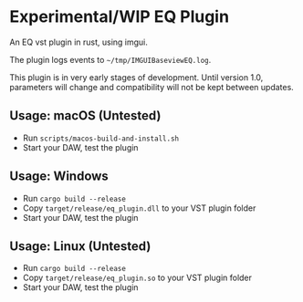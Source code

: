 # Experimental/WIP EQ Plugin
An EQ vst plugin in rust, using imgui. 

The plugin logs events to `~/tmp/IMGUIBaseviewEQ.log`.

This plugin is in very early stages of development. Until version 1.0, parameters will change and compatibility will not be kept between updates. 


## Usage: macOS (Untested)

- Run `scripts/macos-build-and-install.sh`
- Start your DAW, test the plugin

## Usage: Windows

- Run `cargo build --release`
- Copy `target/release/eq_plugin.dll` to your VST plugin folder
- Start your DAW, test the plugin

## Usage: Linux (Untested)

- Run `cargo build --release`
- Copy `target/release/eq_plugin.so` to your VST plugin folder
- Start your DAW, test the plugin
